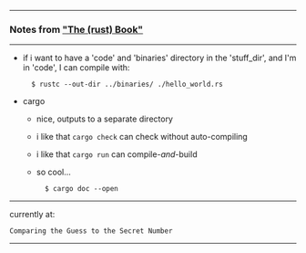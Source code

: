 
---

### Notes from ["The (rust) Book"](https://doc.rust-lang.org/stable/book/title-page.html)

---

- if i want to have a 'code' and 'binaries' directory in the 'stuff_dir', and I'm in 'code', I can compile with:

        $ rustc --out-dir ../binaries/ ./hello_world.rs

- cargo

    - nice, outputs to a separate directory

    - i like that `cargo check` can check without auto-compiling

    - i like that `cargo run` can compile-_and_-build

    - so cool...

            $ cargo doc --open

---

currently at:

`Comparing the Guess to the Secret Number`

---
